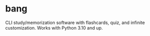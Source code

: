 # bang
CLI study/memorization software with flashcards, quiz, and infinite customization.
Works with Python 3.10 and up.
